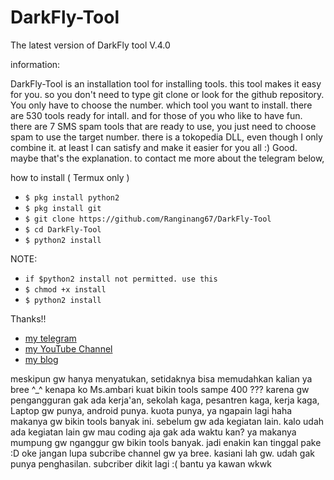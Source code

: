 # DarkFly-Tool
The latest version of DarkFly tool V.4.0

information:

DarkFly-Tool is an installation tool for installing tools. this tool makes it easy for you. so you don't need to type git clone or look for the github repository. You only have to choose the number. which tool you want to install. there are 530 tools ready for intall. and for those of you who like to have fun. there are 7 SMS spam tools that are ready to use, you just need to choose spam to use the target number. there is a tokopedia DLL, even though I only combine it. at least I can satisfy and make it easier for you all :)
Good. maybe that's the explanation. to contact me more about the telegram below,

how to install ( Termux only )

* `$ pkg install python2`
* `$ pkg install git`
* `$ git clone https://github.com/Ranginang67/DarkFly-Tool`
* `$ cd DarkFly-Tool`
* `$ python2 install`

NOTE:

* `if $python2 install not permitted. use this`
* `$ chmod +x install`
* `$ python2 install`
 
 Thanks!!
 
* [ my telegram ](https://t.me/M_ambari)
* [ my YouTube Channel ](https://www.youtube.com/channel/UCNMD5U02GFeWLqmrl_XSPGQ)
* [my blog ](http://j0mlo.blogspot.com)
 
meskipun gw hanya menyatukan, setidaknya bisa memudahkan kalian ya bree ^_^
kenapa ko Ms.ambari kuat bikin tools sampe 400 ??? karena gw pengangguran gak ada kerja'an, sekolah kaga, pesantren kaga, kerja
kaga, Laptop gw punya, android punya. kuota punya, ya ngapain lagi haha makanya gw bikin tools banyak ini. sebelum gw ada
kegiatan lain. kalo udah ada kegiatan lain gw mau coding aja gak ada waktu kan? ya makanya mumpung gw nganggur gw bikin tools
banyak. jadi enakin kan tinggal pake :D
oke jangan lupa subcribe channel gw ya bree. kasiani lah gw. udah gak punya penghasilan. subcriber dikit lagi :(
 bantu ya kawan wkwk

